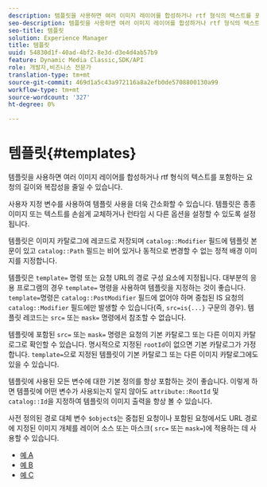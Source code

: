 ```yaml
---
description: 템플릿을 사용하면 여러 이미지 레이어를 합성하거나 rtf 형식의 텍스트를 포함하는 요청의 길이와 복잡성을 줄일 수 있습니다.
seo-description: 템플릿을 사용하면 여러 이미지 레이어를 합성하거나 rtf 형식의 텍스트를 포함하는 요청의 길이와 복잡성을 줄일 수 있습니다.
seo-title: 템플릿
solution: Experience Manager
title: 템플릿
uuid: 54830d1f-40ad-4bf2-8e3d-d3e4d4ab57b9
feature: Dynamic Media Classic,SDK/API
role: 개발자,비즈니스 전문가
translation-type: tm+mt
source-git-commit: 469d1a5c43a972116a8a2efb0de5708800130a99
workflow-type: tm+mt
source-wordcount: '327'
ht-degree: 0%

---
```



# 템플릿{#templates}

템플릿을 사용하면 여러 이미지 레이어를 합성하거나 rtf 형식의 텍스트를 포함하는 요청의 길이와 복잡성을 줄일 수 있습니다.

사용자 지정 변수를 사용하여 템플릿 사용을 더욱 간소화할 수 있습니다. 템플릿은 종종 이미지 또는 텍스트를 손쉽게 교체하거나 런타임 시 다른 옵션을 설정할 수 있도록 설정됩니다.

템플릿은 이미지 카탈로그에 레코드로 저장되며 `catalog::Modifier` 필드에 템플릿 본문이 있고 `catalog::Path` 필드는 비어 있거나 동적으로 변경할 수 없는 정적 배경 이미지를 지정합니다.

템플릿은 `template=` 명령 또는 요청 URL의 경로 구성 요소에 지정됩니다. 대부분의 응용 프로그램의 경우 `template=` 명령을 사용하여 템플릿을 지정하는 것이 좋습니다. `template=`명령은 `catalog::PostModifier` 필드에 없어야 하며 중첩된 IS 요청의 `catalog::Modifier` 필드에만 발생할 수 있습니다(즉, `src=is{...}` 구문의 경우). 템플릿 레코드는 `src=` 또는 `mask=` 명령에서 참조할 수 없습니다.

템플릿에 포함된 `src=` 또는 `mask=` 명령은 요청의 기본 카탈로그 또는 다른 이미지 카탈로그로 확인할 수 있습니다. 명시적으로 지정된 `rootId`이 없으면 기본 카탈로그가 가정합니다. `template=`으로 지정된 템플릿이 기본 카탈로그 또는 다른 이미지 카탈로그에도 있을 수 있습니다.

템플릿에 사용된 모든 변수에 대한 기본 정의를 항상 포함하는 것이 좋습니다. 이렇게 하면 템플릿에 어떤 변수가 사용되는지 알지 않아도 `attribute::RootId` 및 `catalog::Id`을 지정하여 템플릿의 이미지 출력을 항상 볼 수 있습니다.

사전 정의된 경로 대체 변수 `$object$`는 중첩된 요청이나 포함된 요청에서도 URL 경로에 지정된 이미지 개체를 레이어 소스 또는 마스크( `src=` 또는 `mask=`)에 적용하는 데 사용할 수 있습니다.

* [예 A](r-example-a.md)
* [예 B](r-example-b.md)
* [예 C](r-example-c.md)

